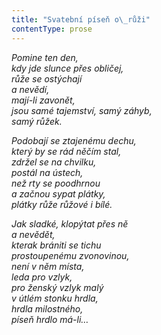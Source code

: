 ```yaml
---
title: "Svatební píseň o\_růži"
contentType: prose
---
```


_Pomine ten den,  
kdy jde slunce přes obličej,  
růže se ostýchají  
a nevědí,  
mají-li zavonět,  
jsou samé tajemství, samý záhyb,  
samý růžek._

_Podobají se ztajenému dechu,  
který by se rád něčím stal,  
zdržel se na chvilku,  
postál na ústech,  
než rty se poodhrnou  
a začnou sypat plátky,  
plátky růže růžové i bílé._

_Jak sladké, klopýtat přes ně  
a nevědět,  
kterak brániti se tichu  
prostoupenému zvonovinou,  
není v něm místa,  
leda pro vzlyk,  
pro ženský vzlyk malý  
v útlém stonku hrdla,  
hrdla milostného,  
píseň hrdlo má-li…_
